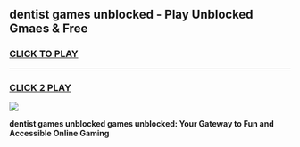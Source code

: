 
## dentist games unblocked - Play Unblocked Gmaes & Free
<h3>
<a href="https://news.freeplayer.one?title=dentist_games_unblocked&ref=23F">CLICK TO PLAY</a></h3>
<hr>

<h3>
<a href="https://news.freeplayer.one?title=dentist_games_unblocked&ref=23F">CLICK 2 PLAY</a>
  
</h3>

<a href="https://news.freeplayer.one?title=dentist_games_unblocked&ref=23F/"><img src="https://clearcache.store/games.png"></a>


**dentist games unblocked games unblocked: Your Gateway to Fun and Accessible Online Gaming**
